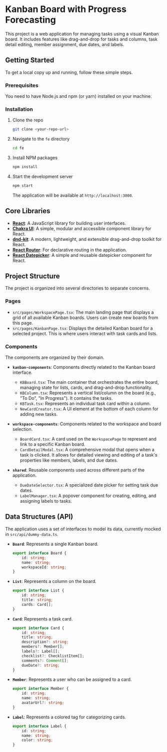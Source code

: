# Kanban Board with Progress Forecasting

This project is a web application for managing tasks using a visual Kanban board. It includes features like drag-and-drop for tasks and columns, task detail editing, member assignment, due dates, and labels.

## Getting Started

To get a local copy up and running, follow these simple steps.

### Prerequisites

You need to have Node.js and npm (or yarn) installed on your machine.

### Installation

1.  Clone the repo
    ```sh
    git clone <your-repo-url>
    ```
2.  Navigate to the `fe` directory
    ```sh
    cd fe
    ```
3.  Install NPM packages
    ```sh
    npm install
    ```
4.  Start the development server
    ```sh
    npm start
    ```
    The application will be available at `http://localhost:3000`.

## Core Libraries

*   **[React](https://react.dev/learn)**: A JavaScript library for building user interfaces.
*   **[Chakra UI](https://v2.chakra-ui.com/getting-started)**: A simple, modular and accessible component library for React.
*   **[dnd-kit](https://docs.dndkit.com/introduction/installation)**: A modern, lightweight, and extensible drag-and-drop toolkit for React.
*   **[React Router](https://reactrouter.com/)**: For declarative routing in the application.
*   **[React Datepicker](https://reactdatepicker.com/)**: A simple and reusable datepicker component for React.

## Project Structure

The project is organized into several directories to separate concerns.

### Pages

*   `src/pages/WorkspacePage.tsx`: The main landing page that displays a grid of all available Kanban boards. Users can create new boards from this page.
*   `src/pages/KanbanPage.tsx`: Displays the detailed Kanban board for a selected project. This is where users interact with task cards and lists.

### Components

The components are organized by their domain.

*   **`kanban-components`**: Components directly related to the Kanban board interface.
    *   `KBBoard.tsx`: The main container that orchestrates the entire board, managing state for lists, cards, and drag-and-drop functionality.
    *   `KBColumn.tsx`: Represents a vertical list/column on the board (e.g., "To Do", "In Progress"). It contains the tasks.
    *   `KBTask.tsx`: Represents an individual task card within a column.
    *   `NewCardCreator.tsx`: A UI element at the bottom of each column for adding new tasks.

*   **`workspace-components`**: Components related to the workspace and board selection.
    *   `BoardCard.tsx`: A card used on the `WorkspacePage` to represent and link to a specific Kanban board.
    *   `CardDetailModal.tsx`: A comprehensive modal that opens when a task is clicked. It allows for detailed viewing and editing of a task's properties like members, labels, and due dates.

*   **`shared`**: Reusable components used across different parts of the application.
    *   `DueDateSelector.tsx`: A specialized date picker for setting task due dates.
    *   `LabelManager.tsx`: A popover component for creating, editing, and assigning labels to tasks.

## Data Structures (API)

The application uses a set of interfaces to model its data, currently mocked in `src/api/dummy-data.ts`.

*   **`Board`**: Represents a single Kanban board.
    ```typescript
    export interface Board {
        id: string;
        name: string;
        workspaceId: string;
    }
    ```

*   **`List`**: Represents a column on the board.
    ```typescript
    export interface List {
        id: string;
        title: string;
        cards: Card[];
    }
    ```

*   **`Card`**: Represents a task card.
    ```typescript
    export interface Card {
        id: string;
        title: string;
        description?: string;
        members?: Member[];
        labels?: Label[];
        checklist?: ChecklistItem[];
        comments?: Comment[];
        dueDate?: string;
    }
    ```

*   **`Member`**: Represents a user who can be assigned to a card.
    ```typescript
    export interface Member {
        id: string;
        name: string;
        avatarUrl?: string;
    }
    ```

*   **`Label`**: Represents a colored tag for categorizing cards.
    ```typescript
    export interface Label {
        id: string;
        name: string;
        color: string;
    }
    ```
